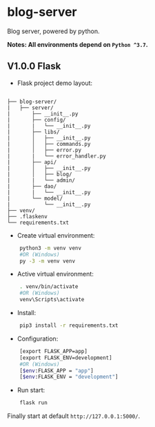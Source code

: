 # blog-server

Blog server, powered by python.

**Notes: All environments depend on `Python ^3.7`.**

## V1.0.0 Flask

* Flask project demo layout: 

```

├── blog-server/
|   ├── server/
|       ├── __init__.py
|       ├── config/
|       |   └── __init__.py
|       ├── libs/
|       │   ├── __init__.py
|       │   ├── commands.py
|       │   ├── error.py
|       |   └── error_handler.py
|       ├── api/
|       │   ├── __init__.py
|       │   ├── blog/
|       |   └── admin/
|       ├── dao/
|       |   └── __init__.py
|       └── model/
|           └── __init__.py
├── venv/
├── .flaskenv
└── requirements.txt

```

* Create virtual environment:

```sh
    python3 -m venv venv
    #OR (Windows)
    py -3 -m venv venv
```

* Active virtual environment:

```sh
    . venv/bin/activate
    #OR (Windows)
    venv\Scripts\activate
```

* Install:

```sh
    pip3 install -r requirements.txt
```

* Configuration:

```sh
    [export FLASK_APP=app]
    [export FLASK_ENV=development]
    #OR (Windows)
    [$env:FLASK_APP = "app"]
    [$env:FLASK_ENV = "development"]
```

* Run start:

```sh
    flask run
```

Finally start at default `http://127.0.0.1:5000/`.